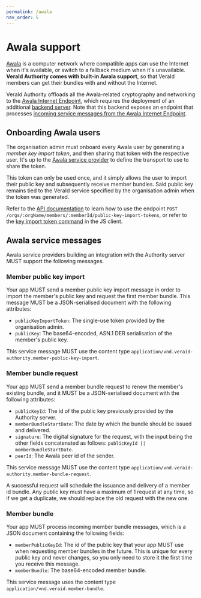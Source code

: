 ```yaml
---
permalink: /awala
nav_order: 5
---
```

# Awala support

[Awala](https://awala.app/en/network/) is a computer network where compatible apps can use the Internet when it's available, or switch to a fallback medium when it's unavailable. **VeraId Authority comes with built-in Awala support**, so that VeraId members can get their bundles with and without the Internet.

VeraId Authority offloads all the Awala-related cryptography and networking to the [Awala Internet Endpoint](https://docs.relaycorp.tech/awala-endpoint-internet/), which requires the deployment of an additional [backend server](./install.md#deploying-the-awala-backend). Note that this backend exposes an endpoint that processes [incoming service messages from the Awala Internet Endpoint](https://docs.relaycorp.tech/awala-endpoint-internet/integration#incoming-service-messages).

## Onboarding Awala users

The organisation admin must onboard every Awala user by generating a _member key import token_, and then sharing that token with the respective user. It's up to the [Awala service provider](https://awala.app/en/network/software-vendors/) to define the transport to use to share the token.

This token can only be used once, and it simply allows the user to import their public key and subsequently receive member bundles. Said public key remains tied to the VeraId service specified by the organisation admin when the token was generated.

Refer to the [API documentation](./api-server.md) to learn how to use the endpoint `POST /orgs/:orgName/members/:memberId/public-key-import-tokens`, or refer to the [key import token command](https://docs.relaycorp.tech/veraid-authority-js/classes/MemberKeyImportTokenCommand.html) in the JS client.

## Awala service messages

Awala service providers building an integration with the Authority server MUST support the following messages.

### Member public key import

Your app MUST send a member public key import message in order to import the member's public key and request the first member bundle. This message MUST be a JSON-serialised document with the following attributes:

- `publicKeyImportToken`: The single-use token provided by the organisation admin.
- `publicKey`: The base64-encoded, ASN.1 DER serialisation of the member's public key.

This service message MUST use the content type `application/vnd.veraid-authority.member-public-key-import`.

### Member bundle request

Your app MUST send a member bundle request to renew the member's existing bundle, and it MUST be a JSON-serialised document with the following attributes:

- `publicKeyId`: The id of the public key previously provided by the Authority server.
- `memberBundleStartDate`: The date by which the bundle should be issued and delivered.
- `signature`: The digital signature for the request, with the input being the other fields concatenated as follows: `publicKeyId || memberBundleStartDate`.
- `peerId`: The Awala peer id of the sender.

This service message MUST use the content type `application/vnd.veraid-authority.member-bundle-request`.

A successful request will schedule the issuance and delivery of a member id bundle. Any public key must have a maximum of 1 request at any time, so if we get a duplicate, we should replace the old request with the new one.

### Member bundle

Your app MUST process incoming member bundle messages, which is a JSON document containing the following fields:

- `memberPublicKeyId`: The id of the public key that your app MUST use when requesting member bundles in the future. This is unique for every public key and never changes, so you only need to store it the first time you receive this message.
- `memberBundle`: The base64-encoded member bundle.

This service message uses the content type `application/vnd.veraid.member-bundle`.
